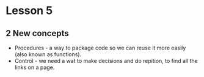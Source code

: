 # Lesson 5 

## 2 New concepts 
* Procedures - a way to package code so we can reuse it more easily (also known as functions).
* Control - we need a wat to make decisions and do repition, to find all the links on a page. 

